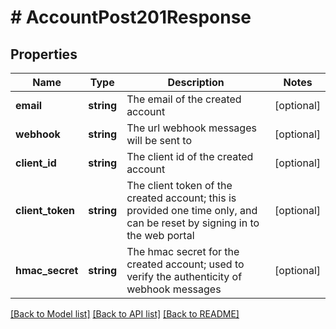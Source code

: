 # # AccountPost201Response

## Properties

Name | Type | Description | Notes
------------ | ------------- | ------------- | -------------
**email** | **string** | The email of the created account | [optional]
**webhook** | **string** | The url webhook messages will be sent to | [optional]
**client_id** | **string** | The client id of the created account | [optional]
**client_token** | **string** | The client token of the created account; this is provided one time only, and can be reset by signing in to the web portal | [optional]
**hmac_secret** | **string** | The hmac secret for the created account; used to verify the authenticity of webhook messages | [optional]

[[Back to Model list]](../../README.md#models) [[Back to API list]](../../README.md#endpoints) [[Back to README]](../../README.md)

